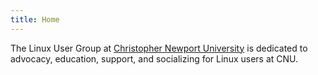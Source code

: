 ```yaml
---
title: Home
---
```

The Linux User Group at [Christopher Newport University](http://cnu.edu)
is dedicated to advocacy, education, support, and socializing for Linux users at
CNU.
